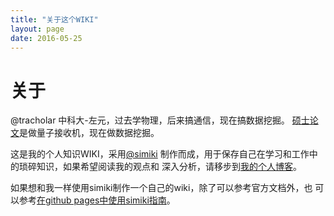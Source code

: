 ```yaml
---
title: "关于这个WIKI"
layout: page
date: 2016-05-25
---
```


# 关于 #
@tracholar 中科大-左元，过去学物理，后来搞通信，现在搞数据挖掘。
[硕士论文](/wiki/static/pdf/master-thesis.pdf)是做量子接收机，现在做数据挖掘。

这是我的个人知识WIKI，采用[@simiki](https://github.com/tankywoo/simiki)
制作而成，用于保存自己在学习和工作中的琐碎知识，如果希望阅读我的观点和
深入分析，请移步到[我的个人博客](/)。

如果想和我一样使用simiki制作一个自己的wiki，除了可以参考官方文档外，也
可以参考[在github pages中使用simiki指南](/wiki/web/simiki.html)。
